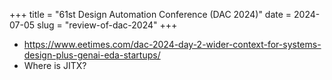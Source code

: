 +++
title = "61st Design Automation Conference (DAC 2024)"
date = 2024-07-05
slug = "review-of-dac-2024"
+++

- https://www.eetimes.com/dac-2024-day-2-wider-context-for-systems-design-plus-genai-eda-startups/
- Where is JITX?
